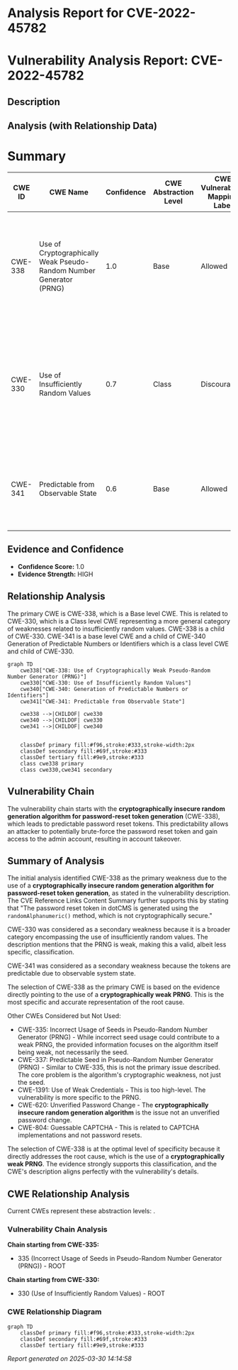 # Analysis Report for CVE-2022-45782

# Vulnerability Analysis Report: CVE-2022-45782

## Description



## Analysis (with Relationship Data)

# Summary
| CWE ID | CWE Name | Confidence | CWE Abstraction Level | CWE Vulnerability Mapping Label | CWE-Vulnerability Mapping Notes |
|---|---|---|---|---|---|
| CWE-338 | Use of Cryptographically Weak Pseudo-Random Number Generator (PRNG) | 1.0 | Base | Allowed | Primary CWE. The vulnerability description and CVE reference links content summary clearly indicate the use of a cryptographically weak PRNG for password reset token generation. |
| CWE-330 | Use of Insufficiently Random Values | 0.7 | Class | Discouraged | Secondary CWE. While the primary issue is the use of a cryptographically weak PRNG, this CWE is a broader classification that encompasses the weakness of the random values generated. |
| CWE-341 | Predictable from Observable State | 0.6 | Base | Allowed | Secondary CWE. The tokens generated are predictable because of the weak PRNG, which is based on observable system state |

## Evidence and Confidence

*   **Confidence Score:** 1.0
*   **Evidence Strength:** HIGH

## Relationship Analysis
The primary CWE is CWE-338, which is a Base level CWE. This is related to CWE-330, which is a Class level CWE representing a more general category of weaknesses related to insufficiently random values. CWE-338 is a child of CWE-330. CWE-341 is a base level CWE and a child of CWE-340 Generation of Predictable Numbers or Identifiers which is a class level CWE and child of CWE-330.

```mermaid
graph TD
    cwe338["CWE-338: Use of Cryptographically Weak Pseudo-Random Number Generator (PRNG)"]
    cwe330["CWE-330: Use of Insufficiently Random Values"]
    cwe340["CWE-340: Generation of Predictable Numbers or Identifiers"]
    cwe341["CWE-341: Predictable from Observable State"]

    cwe338 -->|CHILDOF| cwe330
    cwe340 -->|CHILDOF| cwe330
    cwe341 -->|CHILDOF| cwe340
    

    classDef primary fill:#f96,stroke:#333,stroke-width:2px
    classDef secondary fill:#69f,stroke:#333
    classDef tertiary fill:#9e9,stroke:#333
    class cwe338 primary
    class cwe330,cwe341 secondary
```

## Vulnerability Chain
The vulnerability chain starts with the **cryptographically insecure random generation algorithm for password-reset token generation** (CWE-338), which leads to predictable password reset tokens. This predictability allows an attacker to potentially brute-force the password reset token and gain access to the admin account, resulting in account takeover.

## Summary of Analysis
The initial analysis identified CWE-338 as the primary weakness due to the use of a **cryptographically insecure random generation algorithm for password-reset token generation**, as stated in the vulnerability description. The CVE Reference Links Content Summary further supports this by stating that "The password reset token in dotCMS is generated using the `randomAlphanumeric()` method, which is not cryptographically secure."

CWE-330 was considered as a secondary weakness because it is a broader category encompassing the use of insufficiently random values. The description mentions that the PRNG is weak, making this a valid, albeit less specific, classification.

CWE-341 was considered as a secondary weakness because the tokens are predictable due to observable system state.

The selection of CWE-338 as the primary CWE is based on the evidence directly pointing to the use of a **cryptographically weak PRNG**. This is the most specific and accurate representation of the root cause.

Other CWEs Considered but Not Used:

*   CWE-335: Incorrect Usage of Seeds in Pseudo-Random Number Generator (PRNG) - While incorrect seed usage could contribute to a weak PRNG, the provided information focuses on the algorithm itself being weak, not necessarily the seed.
*   CWE-337: Predictable Seed in Pseudo-Random Number Generator (PRNG) - Similar to CWE-335, this is not the primary issue described. The core problem is the algorithm's cryptographic weakness, not just the seed.
*   CWE-1391: Use of Weak Credentials - This is too high-level. The vulnerability is more specific to the PRNG.
*   CWE-620: Unverified Password Change - The **cryptographically insecure random generation algorithm** is the issue not an unverified password change.
*   CWE-804: Guessable CAPTCHA - This is related to CAPTCHA implementations and not password resets.

The selection of CWE-338 is at the optimal level of specificity because it directly addresses the root cause, which is the use of a **cryptographically weak PRNG**. The evidence strongly supports this classification, and the CWE's description aligns perfectly with the vulnerability's details.


## CWE Relationship Analysis

Current CWEs represent these abstraction levels: .


### Vulnerability Chain Analysis

**Chain starting from CWE-335:**
- 335 (Incorrect Usage of Seeds in Pseudo-Random Number Generator (PRNG)) - ROOT


**Chain starting from CWE-330:**
- 330 (Use of Insufficiently Random Values) - ROOT



### CWE Relationship Diagram

```mermaid
graph TD
    classDef primary fill:#f96,stroke:#333,stroke-width:2px
    classDef secondary fill:#69f,stroke:#333
    classDef tertiary fill:#9e9,stroke:#333
```



*Report generated on 2025-03-30 14:14:58*
